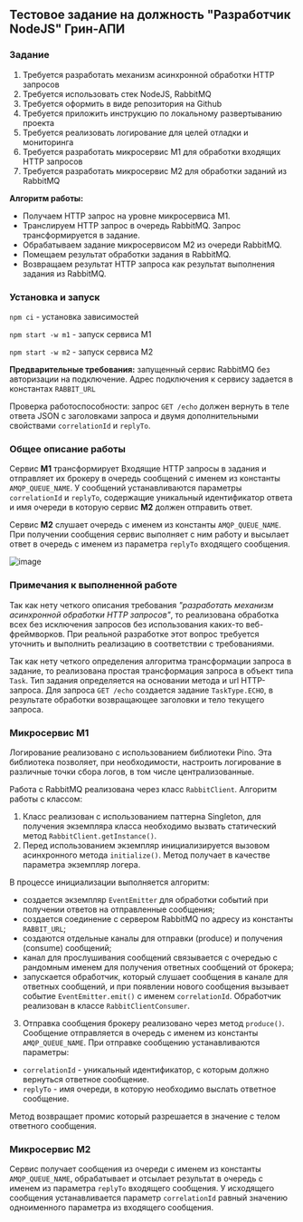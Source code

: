 ## Тестовое задание на должность "Разработчик NodeJS" Грин-АПИ

### Задание
1. Требуется разработать механизм асинхронной обработки HTTP запросов
2. Требуется использовать стек NodeJS, RabbitMQ
3. Требуется оформить в виде репозитория на Github
4. Требуется приложить инструкцию по локальному развертыванию проекта
5. Требуется реализовать логирование для целей отладки и мониторинга
6. Требуется разработать микросервис М1 для обработки входящих HTTP запросов
7. Требуется разработать микросервис М2 для обработки заданий из RabbitMQ

**Алгоритм работы:**
- Получаем HTTP запрос на уровне микросервиса М1.
- Транслируем HTTP запрос в очередь RabbitMQ. Запрос трансформируется в задание.
- Обрабатываем задание микросервисом М2 из очереди RabbitMQ.
- Помещаем результат обработки задания в RabbitMQ.
- Возвращаем результат HTTP запроса как результат выполнения задания из RabbitMQ.

### Установка и запуск

`npm ci` - установка зависимостей

`npm start -w m1` - запуск сервиса M1

`npm start -w m2` - запуск сервиса M2

**Предварительные требования:** запущенный сервиc RabbitMQ без авторизации на подключение. Адрес подключения к сервису задается в константах `RABBIT_URL`

Проверка работоспособности: запрос `GET /echo` должен вернуть в теле ответа JSON с заголовками запроса и двумя дополнительными свойствами `correlationId` и  `replyTo`.

### Общее описание работы

Сервис **M1** трансформирует Входящие HTTP запросы в задания и отправляет их брокеру в очередь сообщений с именем из константы `AMQP_QUEUE_NAME`. У сообщений устанавливаются параметры `correlationId` и  `replyTo`, содержащие уникальный идентификатор ответа и имя очереди в которую сервис **M2** должен отправить ответ.

Сервис **M2** слушает очередь с именем из константы `AMQP_QUEUE_NAME`. При получении сообщения сервис выполняет с ним работу и высылает ответ в очередь с именем из параметра `replyTo` входящего сообщения.

 ![image](https://github.com/alexmyt/GreenAPI-test/assets/37371343/9408d513-c4ab-495a-a0f2-70ea7f58debc)

### Примечания к выполненной работе

Так как нету четкого описания требования _"разработать механизм асинхронной обработки HTTP запросов"_, то реализована обработка всех без исключения запросов без использования каких-то веб-фреймворков. При реальной разработке этот вопрос требуется уточнить и выполнить реализацию в соответствии с требованиями.

Так как нету четкого определения  алгоритма трансформации запроса в задание, то реализована простая трансформация запроса в объект типа `Task`. Тип задания определяется на основании метода и url HTTP-запроса. Для запроса `GET /echo` создается задание `TaskType.ECHO`, в результате обработки возвращающее заголовки и тело текущего запроса.

### Микросервис M1

Логирование реализовано с использованием библиотеки Pino. Эта библиотека позволяет, при необходимости, настроить логирование в различные точки сбора логов, в том числе централизованные.

Работа с RabbitMQ реализована через класс `RabbitClient`. Алгоритм работы с классом:
1. Класс реализован с использованием паттерна Singleton, для получения экземпляра класса необходимо вызвать статический метод 
`RabbitClient.getInstance()`. 
2. Перед использованием экземпляр инициализируется вызовом асинхронного метода `initialize()`. Метод получает в качестве параметра экземпляр логера.

  В процессе инициализации выполняется алгоритм: 
  - создается экземпляр `EventEmitter` для обработки событий при получении ответов на отправленные сообщения;
  - создается соединение с сервером RabbitMQ по адресу из константы `RABBIT_URL`;
  - создаются отдельные каналы для отправки (produce) и получения (consume) сообщений;
  - канал для прослушивания сообщений связывается с очередью с рандомным именем для получения ответных сообщений от брокера;
  - запускается обработчик, который слушает сообщения в канале для ответных сообщений, и при появлении нового сообщения вызывает событие `EventEmitter.emit()` c именем `correlationId`. Обработчик реализован в классе `RabbitClientConsumer`.

3. Отправка сообщения брокеру реализовано через метод `produce()`. Сообщение отправляется в очередь с именем из константы `AMQP_QUEUE_NAME`. При отправке сообщению устанавливаются параметры:
  - `correlationId` - уникальный идентификатор, с которым должно вернуться ответное сообщение.
  - `replyTo` - имя очереди, в которую необходимо выслать ответное сообщение.

Метод возвращает промис который разрешается в значение с телом ответного сообщения.

### Микросервис M2

Сервис получает сообщения из очереди с именем из константы `AMQP_QUEUE_NAME`, обрабатывает и отсылает результат в очередь с именем из параметра `replyTo` входящего сообщения. У исходящего сообщения устанавливается параметр `correlationId` равный значению одноименного параметра из входящего сообщения.
